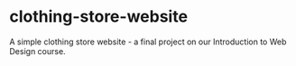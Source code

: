 # clothing-store-website

A simple clothing store website - a final project on our Introduction to Web Design course.
